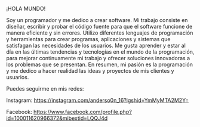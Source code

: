 ¡HOLA MUNDO!


Soy un programador y me dedico a crear software. Mi trabajo consiste en diseñar, escribir y probar el código fuente para que el software funcione de manera eficiente y sin errores. Utilizo diferentes lenguajes de programación y herramientas para crear programas, aplicaciones y sistemas que satisfagan las necesidades de los usuarios. Me gusta aprender y estar al día en las últimas tendencias y tecnologías en el mundo de la programación, para mejorar continuamente mi trabajo y ofrecer soluciones innovadoras a los problemas que se presentan. En resumen, mi pasión es la programación y me dedico a hacer realidad las ideas y proyectos de mis clientes y usuarios.

Puedes seguirme en mis redes:

Instagram: https://instagram.com/anderso0n_16?igshid=YmMyMTA2M2Y=

Facebook: https://www.facebook.com/profile.php?id=100011620966372&mibextid=LQQJ4d
